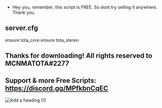 - Hey you, remember, this script is FREE. So dont try selling it anywhere. Thank you.

## server.cfg

ensure tota_core
ensure tota_stereo

## Thanks for downloading! All rights reserved to MCNMATOTA#2277
## Support & more Free Scripts: https://discord.gg/MPfkbnCqEC

![Add a heading (1)](https://user-images.githubusercontent.com/72810000/111231339-626b3780-85e9-11eb-9a46-1f0a911ef1b8.png)
